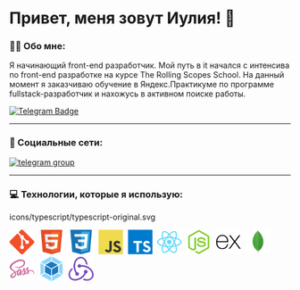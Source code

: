 # Привет, меня зовут Иулия! 👋

### 👩‍💻 Обо мне: 
Я начинающий front-end разработчик. Мой путь в it начался с интенсива по front-end разработке на курсе The Rolling Scopes School. На данный момент я заказчиваю обучение в Яндекс.Практикуме по программе fullstack-разработчик и нахожусь в активном поиске работы.

[![Telegram Badge](https://img.shields.io/badge/-iuliya_21-blue?style=flat&logo=Telegram&logoColor=white)](https://t.me/iuliya_21)

---

### 🤝 Социальные сети:

</a>
  <a href="https://t.me/iuliya_21" target="_blank">
  <img src="https://cdn-icons-png.flaticon.com/512/2111/2111646.png" width="40" height="40" alt="telegram group" />
</a>

---

### 💻 Технологии, которые я использую:
icons/typescript/typescript-original.svg
<div>
  <img src="https://github.com/devicons/devicon/blob/master/icons/git/git-original.svg" title="git" alt="git" width="45" height="45"/>&nbsp
  <img src="https://github.com/devicons/devicon/blob/master/icons/html5/html5-original.svg" title="html5" alt="html5" width="45" height="45"/>&nbsp
  <img src="https://github.com/devicons/devicon/blob/master/icons/css3/css3-original.svg" title="css" alt="css" width="45" height="45"/>&nbsp
  <img src="https://github.com/devicons/devicon/blob/master/icons/javascript/javascript-original.svg" title="javascript" alt="javascript" width="45" height="45"/>&nbsp
  <img src="https://github.com/devicons/devicon/blob/master/icons/typescript/typescript-original.svg" title="typescript" alt="typescript" width="45" height="45"/>&nbsp
  <img src="https://github.com/devicons/devicon/blob/master/icons/react/react-original.svg" title="reactjs" alt="reactjs" width="45" height="45"/>&nbsp
  <img src="https://github.com/devicons/devicon/blob/master/icons/nodejs/nodejs-original.svg" title="nodejs" alt="nodejs" width="45" height="45"/>&nbsp
  <img src="https://github.com/devicons/devicon/blob/master/icons/express/express-original.svg" title="express" alt="express" width="45" height="45"/>&nbsp
  <img src="https://github.com/devicons/devicon/blob/master/icons/mongodb/mongodb-original.svg" title="mongodb" alt="mongodb" width="45" height="45"/>&nbsp
  <img src="https://github.com/devicons/devicon/blob/master/icons/sass/sass-original.svg" title="sass/scss" alt="sass/scss" width="45" height="45"/>&nbsp;
  <img src="https://github.com/devicons/devicon/blob/master/icons/webpack/webpack-original.svg" title="webpack" alt="webpack" width="45" height="45"/>&nbsp;
  <img src="https://github.com/devicons/devicon/blob/master/icons/redux/redux-original.svg" title="redux" alt="redux" width="45" height="45"/>&nbsp;
</div>

